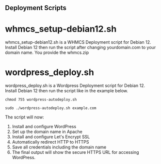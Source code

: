   ## Deployment Scripts
# whmcs_setup-debian12.sh
whmcs_setup-debian12.sh is a WHMCS Deployment script for Debian 12. Install Debian 12 then run the script after changing yourdomain.com to your domain name. You provide the whmcs.zip

# wordpress_deploy.sh
wordpress_deploy.sh is a Wordpress Deployment script for Debian 12. Install Debian 12 then run the script like in the example below.

`chmod 755 wordpress-autodeploy.sh`

`sudo ./wordpress-autodeploy.sh example.com`

The script will now:

1. Install and configure WordPress
2. Set up the domain name in Apache
3. Install and configure Let's Encrypt SSL
4. Automatically redirect HTTP to HTTPS
5. Save all credentials including the domain name
6. The final output will show the secure HTTPS URL for accessing WordPress.
